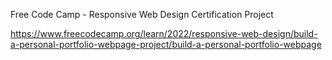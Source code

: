 Free Code Camp - Responsive Web Design Certification Project

https://www.freecodecamp.org/learn/2022/responsive-web-design/build-a-personal-portfolio-webpage-project/build-a-personal-portfolio-webpage
